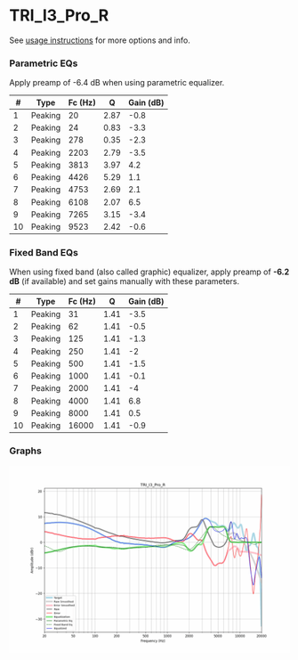 # TRI_I3_Pro_R
See [usage instructions](https://github.com/jaakkopasanen/AutoEq#usage) for more options and info.

### Parametric EQs
Apply preamp of -6.4 dB when using parametric equalizer.

|   # | Type    |   Fc (Hz) |    Q |   Gain (dB) |
|-----|---------|-----------|------|-------------|
|   1 | Peaking |        20 | 2.87 |        -0.8 |
|   2 | Peaking |        24 | 0.83 |        -3.3 |
|   3 | Peaking |       278 | 0.35 |        -2.3 |
|   4 | Peaking |      2203 | 2.79 |        -3.5 |
|   5 | Peaking |      3813 | 3.97 |         4.2 |
|   6 | Peaking |      4426 | 5.29 |         1.1 |
|   7 | Peaking |      4753 | 2.69 |         2.1 |
|   8 | Peaking |      6108 | 2.07 |         6.5 |
|   9 | Peaking |      7265 | 3.15 |        -3.4 |
|  10 | Peaking |      9523 | 2.42 |        -0.6 |

### Fixed Band EQs
When using fixed band (also called graphic) equalizer, apply preamp of **-6.2 dB** (if available) and set gains manually with these parameters.

|   # | Type    |   Fc (Hz) |    Q |   Gain (dB) |
|-----|---------|-----------|------|-------------|
|   1 | Peaking |        31 | 1.41 |        -3.5 |
|   2 | Peaking |        62 | 1.41 |        -0.5 |
|   3 | Peaking |       125 | 1.41 |        -1.3 |
|   4 | Peaking |       250 | 1.41 |        -2   |
|   5 | Peaking |       500 | 1.41 |        -1.5 |
|   6 | Peaking |      1000 | 1.41 |        -0.1 |
|   7 | Peaking |      2000 | 1.41 |        -4   |
|   8 | Peaking |      4000 | 1.41 |         6.8 |
|   9 | Peaking |      8000 | 1.41 |         0.5 |
|  10 | Peaking |     16000 | 1.41 |        -0.9 |

### Graphs
![](./TRI_I3_Pro_R.png)
